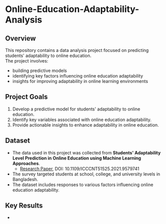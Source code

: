 # Online-Education-Adaptability-Analysis
## Overview
This repository contains a data analysis project focused on predicting students' adaptability to online education.  
The project involves:
- building predictive models
- identifying key factors influencing online education adaptability
- insights for improving adaptability in online learning environments

## Project Goals
1. Develop a predictive model for students' adaptability to online education.
2. Identify key variables associated with online education adaptability.
3. Provide actionable insights to enhance adaptability in online education.

## Dataset
- The data used in this project was collected from **Students' Adaptability Level Prediction in Online Education using Machine Learning Approaches**.
  - [Research Paper](https://www.researchgate.net/publication/355891881_Students'_Adaptability_Level_Prediction_in_Online_Education_using_Machine_Learning_Approaches), DOI: 10.1109/ICCCNT51525.2021.9579741
- The survey targeted students at school, college, and university levels in Bangladesh.
- The dataset includes responses to various factors influencing online education adaptability.

## Key Results
- 
